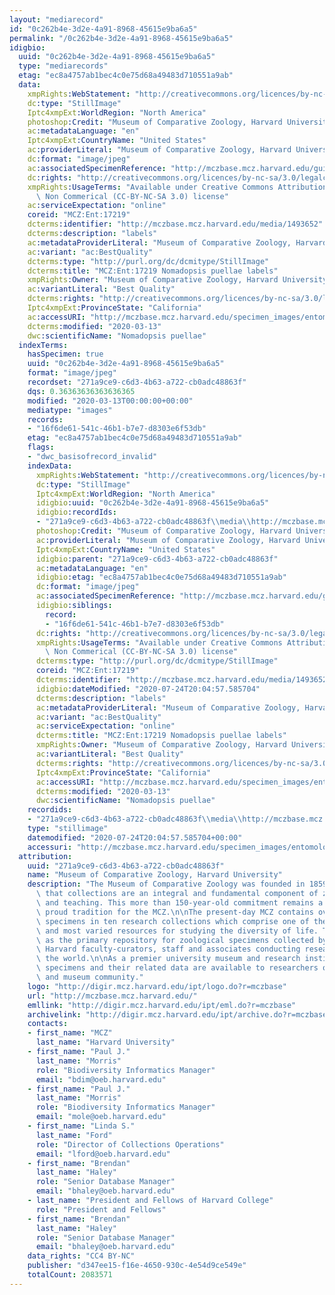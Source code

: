 ```yaml
---
layout: "mediarecord"
id: "0c262b4e-3d2e-4a91-8968-45615e9ba6a5"
permalink: "/0c262b4e-3d2e-4a91-8968-45615e9ba6a5"
idigbio:
  uuid: "0c262b4e-3d2e-4a91-8968-45615e9ba6a5"
  type: "mediarecords"
  etag: "ec8a4757ab1bec4c0e75d68a49483d710551a9ab"
  data:
    xmpRights:WebStatement: "http://creativecommons.org/licences/by-nc-sa/3.0/"
    dc:type: "StillImage"
    Iptc4xmpExt:WorldRegion: "North America"
    photoshop:Credit: "Museum of Comparative Zoology, Harvard University"
    ac:metadataLanguage: "en"
    Iptc4xmpExt:CountryName: "United States"
    ac:providerLiteral: "Museum of Comparative Zoology, Harvard University"
    dc:format: "image/jpeg"
    ac:associatedSpecimenReference: "http://mczbase.mcz.harvard.edu/guid/MCZ:Ent:17219"
    dc:rights: "http://creativecommons.org/licences/by-nc-sa/3.0/legalcode"
    xmpRights:UsageTerms: "Available under Creative Commons Attribution Share Alike\
      \ Non Commerical (CC-BY-NC-SA 3.0) license"
    ac:serviceExpectation: "online"
    coreid: "MCZ:Ent:17219"
    dcterms:identifier: "http://mczbase.mcz.harvard.edu/media/1493652"
    dcterms:description: "labels"
    ac:metadataProviderLiteral: "Museum of Comparative Zoology, Harvard University"
    ac:variant: "ac:BestQuality"
    dcterms:type: "http://purl.org/dc/dcmitype/StillImage"
    dcterms:title: "MCZ:Ent:17219 Nomadopsis puellae labels"
    xmpRights:Owner: "Museum of Comparative Zoology, Harvard University"
    ac:variantLiteral: "Best Quality"
    dcterms:rights: "http://creativecommons.org/licences/by-nc-sa/3.0/legalcode"
    Iptc4xmpExt:ProvinceState: "California"
    ac:accessURI: "http://mczbase.mcz.harvard.edu/specimen_images/entomology/large/MCZ-ENT00017219_Spinoliella_puellae_lbs.jpg"
    dcterms:modified: "2020-03-13"
    dwc:scientificName: "Nomadopsis puellae"
  indexTerms:
    hasSpecimen: true
    uuid: "0c262b4e-3d2e-4a91-8968-45615e9ba6a5"
    format: "image/jpeg"
    recordset: "271a9ce9-c6d3-4b63-a722-cb0adc48863f"
    dqs: 0.36363636363636365
    modified: "2020-03-13T00:00:00+00:00"
    mediatype: "images"
    records:
    - "16f6de61-541c-46b1-b7e7-d8303e6f53db"
    etag: "ec8a4757ab1bec4c0e75d68a49483d710551a9ab"
    flags:
    - "dwc_basisofrecord_invalid"
    indexData:
      xmpRights:WebStatement: "http://creativecommons.org/licences/by-nc-sa/3.0/"
      dc:type: "StillImage"
      Iptc4xmpExt:WorldRegion: "North America"
      idigbio:uuid: "0c262b4e-3d2e-4a91-8968-45615e9ba6a5"
      idigbio:recordIds:
      - "271a9ce9-c6d3-4b63-a722-cb0adc48863f\\media\\http://mczbase.mcz.harvard.edu/media/1493652"
      photoshop:Credit: "Museum of Comparative Zoology, Harvard University"
      ac:providerLiteral: "Museum of Comparative Zoology, Harvard University"
      Iptc4xmpExt:CountryName: "United States"
      idigbio:parent: "271a9ce9-c6d3-4b63-a722-cb0adc48863f"
      ac:metadataLanguage: "en"
      idigbio:etag: "ec8a4757ab1bec4c0e75d68a49483d710551a9ab"
      dc:format: "image/jpeg"
      ac:associatedSpecimenReference: "http://mczbase.mcz.harvard.edu/guid/MCZ:Ent:17219"
      idigbio:siblings:
        record:
        - "16f6de61-541c-46b1-b7e7-d8303e6f53db"
      dc:rights: "http://creativecommons.org/licences/by-nc-sa/3.0/legalcode"
      xmpRights:UsageTerms: "Available under Creative Commons Attribution Share Alike\
        \ Non Commerical (CC-BY-NC-SA 3.0) license"
      dcterms:type: "http://purl.org/dc/dcmitype/StillImage"
      coreid: "MCZ:Ent:17219"
      dcterms:identifier: "http://mczbase.mcz.harvard.edu/media/1493652"
      idigbio:dateModified: "2020-07-24T20:04:57.585704"
      dcterms:description: "labels"
      ac:metadataProviderLiteral: "Museum of Comparative Zoology, Harvard University"
      ac:variant: "ac:BestQuality"
      ac:serviceExpectation: "online"
      dcterms:title: "MCZ:Ent:17219 Nomadopsis puellae labels"
      xmpRights:Owner: "Museum of Comparative Zoology, Harvard University"
      ac:variantLiteral: "Best Quality"
      dcterms:rights: "http://creativecommons.org/licences/by-nc-sa/3.0/legalcode"
      Iptc4xmpExt:ProvinceState: "California"
      ac:accessURI: "http://mczbase.mcz.harvard.edu/specimen_images/entomology/large/MCZ-ENT00017219_Spinoliella_puellae_lbs.jpg"
      dcterms:modified: "2020-03-13"
      dwc:scientificName: "Nomadopsis puellae"
    recordids:
    - "271a9ce9-c6d3-4b63-a722-cb0adc48863f\\media\\http://mczbase.mcz.harvard.edu/media/1493652"
    type: "stillimage"
    datemodified: "2020-07-24T20:04:57.585704+00:00"
    accessuri: "http://mczbase.mcz.harvard.edu/specimen_images/entomology/large/MCZ-ENT00017219_Spinoliella_puellae_lbs.jpg"
  attribution:
    uuid: "271a9ce9-c6d3-4b63-a722-cb0adc48863f"
    name: "Museum of Comparative Zoology, Harvard University"
    description: "The Museum of Comparative Zoology was founded in 1859 on the concept\
      \ that collections are an integral and fundamental component of zoological research\
      \ and teaching. This more than 150-year-old commitment remains a strong and\
      \ proud tradition for the MCZ.\n\nThe present-day MCZ contains over 21-million\
      \ specimens in ten research collections which comprise one of the world's richest\
      \ and most varied resources for studying the diversity of life. The museum serves\
      \ as the primary repository for zoological specimens collected by past and present\
      \ Harvard faculty-curators, staff and associates conducting research around\
      \ the world.\n\nAs a premier university museum and research institution, the\
      \ specimens and their related data are available to researchers of the scientific\
      \ and museum community."
    logo: "http://digir.mcz.harvard.edu/ipt/logo.do?r=mczbase"
    url: "http://mczbase.mcz.harvard.edu/"
    emllink: "http://digir.mcz.harvard.edu/ipt/eml.do?r=mczbase"
    archivelink: "http://digir.mcz.harvard.edu/ipt/archive.do?r=mczbase"
    contacts:
    - first_name: "MCZ"
      last_name: "Harvard University"
    - first_name: "Paul J."
      last_name: "Morris"
      role: "Biodiversity Informatics Manager"
      email: "bdim@oeb.harvard.edu"
    - first_name: "Paul J."
      last_name: "Morris"
      role: "Biodiversity Informatics Manager"
      email: "mole@oeb.harvard.edu"
    - first_name: "Linda S."
      last_name: "Ford"
      role: "Director of Collections Operations"
      email: "lford@oeb.harvard.edu"
    - first_name: "Brendan"
      last_name: "Haley"
      role: "Senior Database Manager"
      email: "bhaley@oeb.harvard.edu"
    - last_name: "President and Fellows of Harvard College"
      role: "President and Fellows"
    - first_name: "Brendan"
      last_name: "Haley"
      role: "Senior Database Manager"
      email: "bhaley@oeb.harvard.edu"
    data_rights: "CC4 BY-NC"
    publisher: "d347ee15-f16e-4650-930c-4e54d9ce549e"
    totalCount: 2083571
---
```

